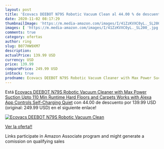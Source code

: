 ```yaml
---
layout: post
title: 'Ecovacs DEEBOT N79S Robotic Vacuum Clean al 44.00 % de descuento'
date: 2020-11-02 08:17:29
thumbnailImage: 'https://m.media-amazon.com/images/I/41ZzKVXC0yL._SL200_.jpg'
images: [ 'https://m.media-amazon.com/images/I/41ZzKVXC0yL._SL200_.jpg' ]
comments: true
category: ofertas
author: ring
slug: B077HW9XM7
description:
actualPrice: 139.99 USD
currency: USD
price: 139.99
comparePrice: 249.99 USD
inStock: true
prodname: Ecovacs DEEBOT N79S Robotic Vacuum Cleaner with Max Power Suction  Upto 110 Min Runtime  Hard Floors and Carpets  Works with Alexa  App Controls  Self-Charging  Quiet
---
```


Está [Ecovacs DEEBOT N79S Robotic Vacuum Cleaner with Max Power Suction  Upto 110 Min Runtime  Hard Floors and Carpets  Works with Alexa  App Controls  Self-Charging  Quiet](https://www.amazon.com/dp/B077HW9XM7/?tag=tolees-20) con 44.00 de descuento por 139.99 USD (original: 249.99 USD) en el siguiente enlace!

[![Ecovacs DEEBOT N79S Robotic Vacuum Clean](https://m.media-amazon.com/images/I/41ZzKVXC0yL._SL200_.jpg)](https://www.amazon.com/dp/B077HW9XM7/?tag=tolees-20)

[Ver la oferta!!](https://www.amazon.com/dp/B077HW9XM7/?tag=tolees-20)

Links participate in Amazon Associate program and might generate a comission on qualifying sales


